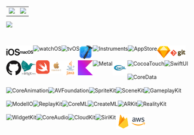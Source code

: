 
 |  |  |  
:-------------------------:|:-------------------------:
![](https://leetcard.jacoblin.cool/eleev?theme=dark&font=Quando) | ![](https://github-readme-streak-stats.herokuapp.com/?user=eleev&theme=onedark&hide_border=true) |

<div><a href="https://github.com/anuraghazra/github-readme-stats">
  <img src="https://github-readme-stats.vercel.app/api?username=eleev&count_private=true&show_icons=true&theme=dark" />
</a></div>

&nbsp;
&nbsp;

<img align="left" alt="iOS" height="36px" src="https://raw.githubusercontent.com/github/explore/80688e429a7d4ef2fca1e82350fe8e3517d3494d/topics/ios/ios.png" />
<img align="left" alt="macOS" height="36px" src="https://raw.githubusercontent.com/github/explore/80688e429a7d4ef2fca1e82350fe8e3517d3494d/topics/macos/macos.png" />
<img align="left" alt="watchOS" height="36px" src="https://github.com/jVirus/jVirus/blob/main/Assets/watchos1.jpeg?raw=true" />
<img align="left" alt="tvOS" height="36px" src="https://github.com/jVirus/jVirus/blob/main/Assets/appletv.png?raw=true" />

  
<img align="left" alt="Xcode" height="36px" src="https://raw.githubusercontent.com/github/explore/80688e429a7d4ef2fca1e82350fe8e3517d3494d/topics/xcode/xcode.png" />
<img align="left" alt="Instruments" height="36px" src="https://github.com/jVirus/jVirus/blob/main/Assets/instruments.png?raw=true" />
<img align="left" alt="AppStore" height="36px" src="https://github.com/jVirus/jVirus/blob/main/Assets/appstore.png?raw=true" />
<img align="left" alt="Sketch" height="36px" src="https://raw.githubusercontent.com/github/explore/80688e429a7d4ef2fca1e82350fe8e3517d3494d/topics/sketch/sketch.png" />
<img align="left" alt="Git" height="40px" src="https://raw.githubusercontent.com/github/explore/80688e429a7d4ef2fca1e82350fe8e3517d3494d/topics/git/git.png" />
<img align="left" alt="GitHub" height="40px" src="https://raw.githubusercontent.com/github/explore/78df643247d429f6cc873026c0622819ad797942/topics/github/github.png" />
<img align="left" alt="LaTeX" height="40px" src="https://raw.githubusercontent.com/github/explore/80688e429a7d4ef2fca1e82350fe8e3517d3494d/topics/latex/latex.png" />

  
<img align="left" alt="Swift" height="36px" src="https://raw.githubusercontent.com/github/explore/80688e429a7d4ef2fca1e82350fe8e3517d3494d/topics/swift/swift.png" />
<img align="left" alt="Objective-C" height="36px" src="https://raw.githubusercontent.com/github/explore/80688e429a7d4ef2fca1e82350fe8e3517d3494d/topics/objective-c/objective-c.png" />
<img align="left" alt="Java" height="40px" src="https://raw.githubusercontent.com/github/explore/80688e429a7d4ef2fca1e82350fe8e3517d3494d/topics/java/java.png" />
<img align="left" alt="Java" height="40px" src="https://raw.githubusercontent.com/github/explore/80688e429a7d4ef2fca1e82350fe8e3517d3494d/topics/kotlin/kotlin.png" />

  
<img align="left" alt="Metal" height="36px" src="https://github.com/jVirus/jVirus/blob/main/Assets/metal.png?raw=true" />
<img align="left" alt="OpenGL" height="40px" src="https://raw.githubusercontent.com/github/explore/80688e429a7d4ef2fca1e82350fe8e3517d3494d/topics/opengl/opengl.png" />
  
  
<img align="left" alt="CocoaTouch" height="36px" src="https://github.com/jVirus/jVirus/blob/main/Assets/cocoatouch.png?raw=true" />
<img align="left" alt="SwiftUI" height="36px" src="https://github.com/jVirus/jVirus/blob/main/Assets/swiftui.png?raw=true" />
<img align="left" alt="CoreData" height="36px" src="https://github.com/jVirus/jVirus/blob/main/Assets/coredata.png?raw=true" />
<img align="left" alt="CoreAnimation" height="36px" src="https://github.com/jVirus/jVirus/blob/main/Assets/coreanimation.png?raw=true" />
<img align="left" alt="AVFoundation" height="36px" src="https://github.com/jVirus/jVirus/blob/main/Assets/avfoundation.png?raw=true" />
<img align="left" alt="SpriteKit" height="36px" src="https://github.com/jVirus/jVirus/blob/main/Assets/spritekit.png?raw=true" />
<img align="left" alt="SceneKit" height="36px" src="https://github.com/jVirus/jVirus/blob/main/Assets/scenekit.png?raw=true" />
<img align="left" alt="GameplayKit" height="36px" src="https://github.com/jVirus/jVirus/blob/main/Assets/gameplaykit.png?raw=true" />
<img align="left" alt="ModelIO" height="36px" src="https://github.com/jVirus/jVirus/blob/main/Assets/modelio.png?raw=true" />
<img align="left" alt="ReplayKit" height="36px" src="https://github.com/jVirus/jVirus/blob/main/Assets/replaykit.png?raw=true" />
<img align="left" alt="CoreML" height="36px" src="https://github.com/jVirus/jVirus/blob/main/Assets/coreml.png?raw=true" />
<img align="left" alt="CreateML" height="36px" src="https://github.com/jVirus/jVirus/blob/main/Assets/createml2.png?raw=true" />
<img align="left" alt="ARKit" height="36px" src="https://github.com/jVirus/jVirus/blob/main/Assets/arkit.png?raw=true" />
<img align="left" alt="RealityKit" height="36px" src="https://github.com/jVirus/jVirus/blob/main/Assets/realitykit.png?raw=true" />
<img align="left" alt="WidgetKit" height="36px" src="https://github.com/jVirus/jVirus/blob/main/Assets/widgetkit.png?raw=true" />
<img align="left" alt="CoreAudio" height="36px" src="https://github.com/jVirus/jVirus/blob/main/Assets/coreaudio.png?raw=true" />
<img align="left" alt="CloudKit" height="36px" src="https://github.com/jVirus/jVirus/blob/main/Assets/cloudkit.png?raw=true" />
<img align="left" alt="SiriKit" height="36px" src="https://github.com/jVirus/jVirus/blob/main/Assets/sirikit.png?raw=true" />
<img align="left" alt="Firebase" height="40px" src="https://raw.githubusercontent.com/github/explore/80688e429a7d4ef2fca1e82350fe8e3517d3494d/topics/firebase/firebase.png" />
<img align="left" alt="AWS" height="40px" src="https://raw.githubusercontent.com/github/explore/80688e429a7d4ef2fca1e82350fe8e3517d3494d/topics/aws/aws.png" />


